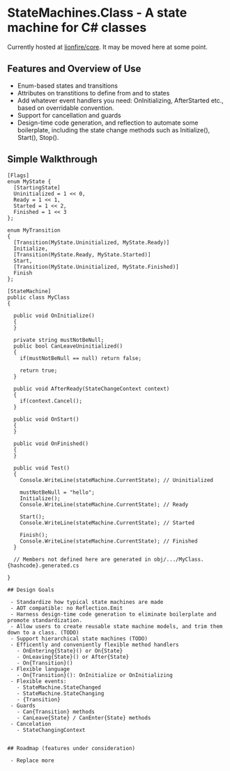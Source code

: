 # StateMachines.Class - A state machine for C# classes

Currently hosted at [lionfire/core](http://github.com/lionfire/core).  It may be moved here at some point.

## Features and Overview of Use

 - Enum-based states and transitions
 - Attributes on transtitions to define from and to states
 - Add whatever event handlers you need: OnInitializing, AfterStarted etc., based on overridable convention.
 - Support for cancellation and guards
 - Design-time code generation, and reflection to automate some boilerplate, including the state change methods such as Initialize(), Start(), Stop().

## Simple Walkthrough

```
[Flags]
enum MyState { 
  [StartingState]
  Uninitialized = 1 << 0, 
  Ready = 1 << 1, 
  Started = 1 << 2, 
  Finished = 1 << 3 
}; 
```

```
enum MyTransition 
{
  [Transition(MyState.Uninitialized, MyState.Ready)]
  Initialize, 
  [Transition(MyState.Ready, MyState.Started)]
  Start, 
  [Transition(MyState.Uninitialized, MyState.Finished)]
  Finish 
};
```

```
[StateMachine]
public class MyClass
{

  public void OnInitialize()
  {
  }

  private string mustNotBeNull;
  public bool CanLeaveUninitialized()
  {
    if(mustNotBeNull == null) return false;

    return true;
  }

  public void AfterReady(StateChangeContext context)
  {
    if(context.Cancel();
  }

  public void OnStart()
  {
  }

  public void OnFinished()
  {
  }

  public void Test()
  {
    Console.WriteLine(stateMachine.CurrentState); // Uninitialized

    mustNotBeNull = "hello";
    Initialize();
    Console.WriteLine(stateMachine.CurrentState); // Ready 
    
    Start();
    Console.WriteLine(stateMachine.CurrentState); // Started
    
    Finish();
    Console.WriteLine(stateMachine.CurrentState); // Finished
  }

  // Members not defined here are generated in obj/.../MyClass.{hashcode}.generated.cs

}

## Design Goals

 - Standardize how typical state machines are made
 - AOT compatible: no Reflection.Emit
 - Harness design-time code generation to eliminate boilerplate and promote standardization.
 - Allow users to create reusable state machine models, and trim them down to a class. (TODO)
 - Support hierarchical state machines (TODO)
 - Efficently and conveniently flexible method handlers
   - OnEntering{State}() or On{State}
   - OnLeaving{State}() or After{State}
   - On{Transition}() 
 - Flexible language
   - On{Transition}(): OnInitialize or OnInitializing
 - Flexible events:
   - StateMachine.StateChanged
   - StateMachine.StateChanging
   - {Transition}
 - Guards
   - Can{Transition} methods
   - CanLeave{State} / CanEnter{State} methods
 - Cancelation
   - StateChangingContext


## Roadmap (features under consideration)

 - Replace more 
